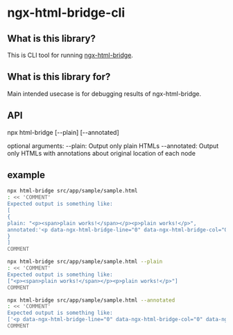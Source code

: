 # ngx-html-bridge-cli

## What is this library?

This is CLI tool for running [ngx-html-bridge](https://github.com/nagashimam/ngx-html-bridge).

## What is this library for?

Main intended usecase is for debugging results of ngx-html-bridge.

## API

npx html-bridge [--plain] [--annotated]

optional arguments:
--plain: Output only plain HTMLs
--annotated: Output only HTMLs with annotations about original location of each node

## example

```bash
npx html-bridge src/app/sample/sample.html
: << 'COMMENT'
Expected output is something like:
[
{
plain: "<p><span>plain works!</span></p><p>plain works!</p>",
annotated:'<p data-ngx-html-bridge-line="0" data-ngx-html-bridge-col="0" data-ngx-html-bridge-start-offset="0" data-ngx-html-bridge-end-offset="32"><span data-ngx-html-bridge-line="0" data-ngx-html-bridge-col="3" data-ngx-html-bridge-start-offset="3" data-ngx-html-bridge-end-offset="28">plain works!</span></p><p data-ngx-html-bridge-line="1" data-ngx-html-bridge-col="0" data-ngx-html-bridge-start-offset="33" data-ngx-html-bridge-end-offset="52">plain works!</p>',
}
]
COMMENT

npx html-bridge src/app/sample/sample.html --plain
: << 'COMMENT'
Expected output is something like:
["<p><span>plain works!</span></p><p>plain works!</p>"]
COMMENT

npx html-bridge src/app/sample/sample.html --annotated
: << 'COMMENT'
Expected output is something like:
['<p data-ngx-html-bridge-line="0" data-ngx-html-bridge-col="0" data-ngx-html-bridge-start-offset="0" data-ngx-html-bridge-end-offset="32"><span data-ngx-html-bridge-line="0" data-ngx-html-bridge-col="3" data-ngx-html-bridge-start-offset="3" data-ngx-html-bridge-end-offset="28">plain works!</span></p><p data-ngx-html-bridge-line="1" data-ngx-html-bridge-col="0" data-ngx-html-bridge-start-offset="33" data-ngx-html-bridge-end-offset="52">plain works!</p>']
COMMENT
```
